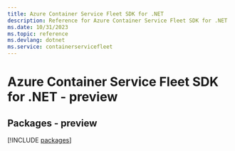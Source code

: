 ```yaml
---
title: Azure Container Service Fleet SDK for .NET
description: Reference for Azure Container Service Fleet SDK for .NET
ms.date: 10/31/2023
ms.topic: reference
ms.devlang: dotnet
ms.service: containerservicefleet
---
```

# Azure Container Service Fleet SDK for .NET - preview
## Packages - preview
[!INCLUDE [packages](container-service-fleet-index.md)]